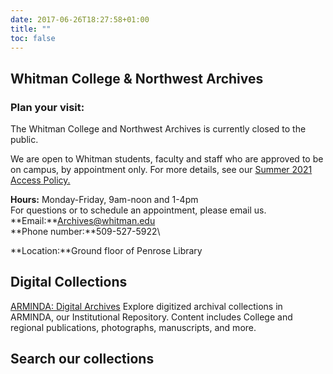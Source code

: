 ```yaml
---
date: 2017-06-26T18:27:58+01:00
title: ""
toc: false
---
```

## Whitman College & Northwest Archives

### Plan your visit:

The Whitman College and Northwest Archives is currently closed to the public.

We are open to Whitman students, faculty and staff who are approved to be on campus, by appointment only. For more details, see our [Summer 2021 Access Policy.](https://library.whitman.edu/archives/archives-access-policy-spring-2021/)

**Hours:** Monday-Friday, 9am-noon and 1-4pm\
For questions or to schedule an appointment, please email us.\
**Email:**Archives@whitman.edu\
**Phone number:**509-527-5922\

**Location:**Ground floor of Penrose Library
## Digital Collections
[ARMINDA: Digital Archives](https://arminda.whitman.edu/collections/whitman-college-and-northwest-archives)
Explore digitized archival collections in ARMINDA, our Institutional Repository. Content includes College and regional publications, photographs, manuscripts, and more.

## Search our collections